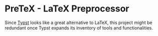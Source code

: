 # PreTeX - LaTeX Preprocessor

Since [Typst](https://github.com/typst/typst) looks like a great alternative to LaTeX, this project might be redundant once Typst expands its inventory of tools and functionalities.
